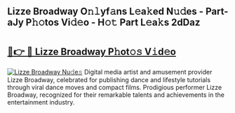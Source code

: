 ## Lizze Broadway O𝚗𝚕yf𝚊ns L𝚎a𝚔ed N𝚞𝚍es - Part-aJy P𝚑𝚘tos Vi𝚍𝚎o - H𝚘𝚝 Part L𝚎a𝚔s 2dDaz

# <h2><a href="http://kf2oi0y.oniu.top/?m=Lizze+Broadway">🔗👉 🔴 Lizze Broadway P𝚑ot𝚘𝚜 V𝚒d𝚎o</a></h2>

[![Lizze Broadway Nu𝚍e𝚜](https://i.imgur.com/0qMVB7G.gif)](http://kf2oi0y.oniu.top/?m=Lizze+Broadway)
Digital media artist and amusement provider Lizze Broadway, celebrated for publishing dance and lifestyle tutorials through viral dance moves and compact films. Prodigious performer Lizze Broadway, recognized for their remarkable talents and achievements in the entertainment industry.  
